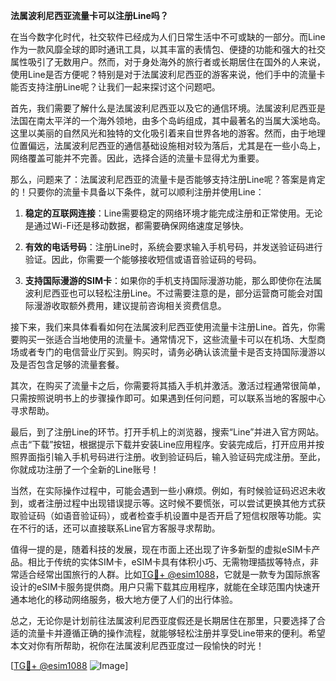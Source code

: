 **法属波利尼西亚流量卡可以注册Line吗？**

在当今数字化时代，社交软件已经成为人们日常生活中不可或缺的一部分。而Line作为一款风靡全球的即时通讯工具，以其丰富的表情包、便捷的功能和强大的社交属性吸引了无数用户。然而，对于身处海外的旅行者或长期居住在国外的人来说，使用Line是否方便呢？特别是对于法属波利尼西亚的游客来说，他们手中的流量卡能否支持注册Line呢？让我们一起来探讨这个问题吧。

首先，我们需要了解什么是法属波利尼西亚以及它的通信环境。法属波利尼西亚是法国在南太平洋的一个海外领地，由多个岛屿组成，其中最著名的当属大溪地岛。这里以美丽的自然风光和独特的文化吸引着来自世界各地的游客。然而，由于地理位置偏远，法属波利尼西亚的通信基础设施相对较为落后，尤其是在一些小岛上，网络覆盖可能并不完善。因此，选择合适的流量卡显得尤为重要。

那么，问题来了：法属波利尼西亚的流量卡是否能够支持注册Line呢？答案是肯定的！只要你的流量卡具备以下条件，就可以顺利注册并使用Line：

1. **稳定的互联网连接**：Line需要稳定的网络环境才能完成注册和正常使用。无论是通过Wi-Fi还是移动数据，都需要确保网络速度足够快。
   
2. **有效的电话号码**：注册Line时，系统会要求输入手机号码，并发送验证码进行验证。因此，你需要一个能够接收短信或语音验证码的号码。

3. **支持国际漫游的SIM卡**：如果你的手机支持国际漫游功能，那么即使你在法属波利尼西亚也可以轻松注册Line。不过需要注意的是，部分运营商可能会对国际漫游收取额外费用，建议提前咨询相关资费信息。

接下来，我们来具体看看如何在法属波利尼西亚使用流量卡注册Line。首先，你需要购买一张适合当地使用的流量卡。通常情况下，这些流量卡可以在机场、大型商场或者专门的电信营业厅买到。购买时，请务必确认该流量卡是否支持国际漫游以及是否包含足够的流量套餐。

其次，在购买了流量卡之后，你需要将其插入手机并激活。激活过程通常很简单，只需按照说明书上的步骤操作即可。如果遇到任何问题，可以联系当地的客服中心寻求帮助。

最后，到了注册Line的环节。打开手机上的浏览器，搜索“Line”并进入官方网站。点击“下载”按钮，根据提示下载并安装Line应用程序。安装完成后，打开应用并按照界面指引输入手机号码进行注册。收到验证码后，输入验证码完成注册。至此，你就成功注册了一个全新的Line账号！

当然，在实际操作过程中，可能会遇到一些小麻烦。例如，有时候验证码迟迟未收到，或者注册过程中出现错误提示等。这时候不要慌张，可以尝试更换其他方式获取验证码（如语音验证码），或者检查手机设置中是否开启了短信权限等功能。实在不行的话，还可以直接联系Line官方客服寻求帮助。

值得一提的是，随着科技的发展，现在市面上还出现了许多新型的虚拟eSIM卡产品。相比于传统的实体SIM卡，eSIM卡具有体积小巧、无需物理插拔等特点，非常适合经常出国旅行的人群。比如[TG💪+ @esim1088](https://t.me/s/esim1088)，它就是一款专为国际旅客设计的eSIM卡服务提供商。用户只需下载其应用程序，就能在全球范围内快速开通本地化的移动网络服务，极大地方便了人们的出行体验。

总之，无论你是计划前往法属波利尼西亚度假还是长期居住在那里，只要选择了合适的流量卡并遵循正确的操作流程，就能够轻松注册并享受Line带来的便利。希望本文对你有所帮助，祝你在法属波利尼西亚度过一段愉快的时光！

[[TG💪+ @esim1088](https://t.me/s/esim1088) ![Image](https://i.postimg.cc/4NQfJmqS/Snipaste-2025-05-13-00-14-12.png)]